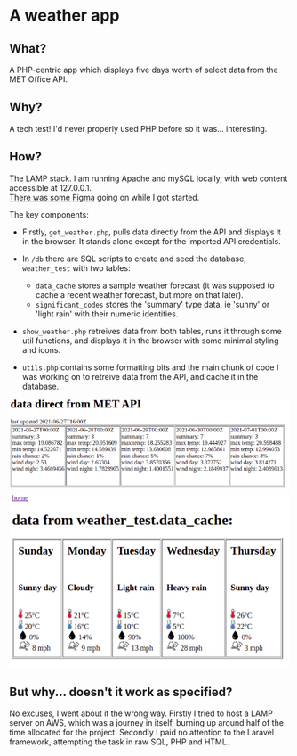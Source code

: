 # A weather app

## What?

A PHP-centric app which displays five days worth of select data from the MET Office API.

## Why?

A tech test! I'd never properly used PHP before so it was... interesting.

## How?

The LAMP stack. I am running Apache and mySQL locally, with web content accessible at 127.0.0.1.  
[There was some Figma](https://www.figma.com/file/zxqUgtvYL6Xna7AqTkNDVP/LAMP-Stack-Weather-App?node-id=0%3A1) going on while I got started.

The key components:

- Firstly, `get_weather.php`, pulls data directly from the API and displays it in the browser. It stands alone except for the imported API credentials.
- In `/db` there are SQL scripts to create and seed the database, `weather_test` with two tables:

  - `data_cache` stores a sample weather forecast (it was supposed to cache a recent weather forecast, but more on that later).
  - `significant_codes` stores the 'summary' type data, ie 'sunny' or 'light rain' with their numeric identities.

- `show_weather.php` retreives data from both tables, runs it through some util functions, and displays it in the browser with some minimal styling and icons.

- `utils.php` contains some formatting bits and the main chunk of code I was working on to retreive data from the API, and cache it in the database.

![screenshot1](https://github.com/benza435/hud-php-weather/blob/main/images/get.png?raw=true)  
![screenshot1](https://github.com/benza435/hud-php-weather/blob/main/images/show.png?raw=true)

## But why... doesn't it work as specified?

No excuses, I went about it the wrong way. Firstly I tried to host a LAMP server on AWS, which was a journey in itself, burning up around half of the time allocated for the project. Secondly I paid no attention to the Laravel framework, attempting the task in raw SQL, PHP and HTML.
